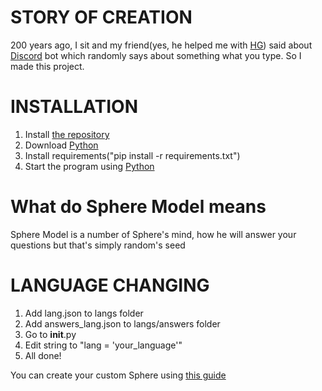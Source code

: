 # STORY OF CREATION
200 years ago, I sit and my friend(yes, he helped me with [HG](https://github.com/codeince/HG)) said about [Discord](https://discord.com) bot which randomly says about something what you type. So I made this project.

# INSTALLATION
1. Install [the repository](https://github.com/CodeGameSlasher/Sphere)
2. Download [Python](https://python.org/downloads)
3. Install requirements("pip install -r requirements.txt")
4. Start the program using [Python](https://python.org/downloads)

# What do Sphere Model means
Sphere Model is a number of Sphere's mind, how he will answer your questions but that's simply random's seed

# LANGUAGE CHANGING
1. Add lang.json to langs folder
2. Add answers_lang.json to langs/answers folder
3. Go to __init__.py
4. Edit string to "lang = 'your_language'"
5. All done!

You can create your custom Sphere using [this guide](https://github.com/codeince/Sphere/tree/main/.github/docs/langs/en/CUSTOMPACK.md)
